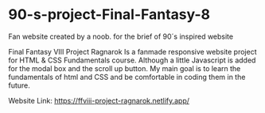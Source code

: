 # 90-s-project-Final-Fantasy-8
Fan website created by a noob. for the brief of 90´s inspired website 

Final Fantasy VIII Project Ragnarok
Is a fanmade responsive website project for HTML & CSS Fundamentals course. Although a little Javascript is added for the modal box and the scroll up button.
My main goal is to learn the fundamentals of html and CSS and be comfortable in coding them in the future.


Website Link: https://ffviii-project-ragnarok.netlify.app/
